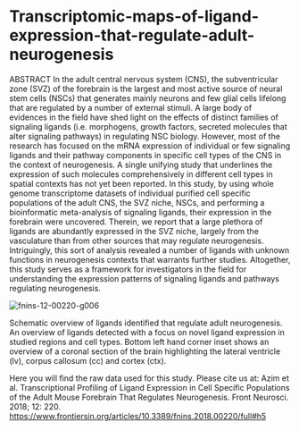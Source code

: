 # Transcriptomic-maps-of-ligand-expression-that-regulate-adult-neurogenesis
ABSTRACT In the adult central nervous system (CNS), the subventricular zone (SVZ) of the forebrain is the largest and most active source of neural stem cells (NSCs) that generates mainly neurons and few glial cells lifelong that are regulated by a number of external stimuli. A large body of evidences in the field have shed light on the effects of distinct families of signaling ligands (i.e. morphogens, growth factors, secreted molecules that alter signaling pathways) in regulating NSC biology. However, most of the research has focused on the mRNA expression of individual or few signaling ligands and their pathway components in specific cell types of the CNS in the context of neurogenesis. A single unifying study that underlines the expression of such molecules comprehensively in different cell types in spatial contexts has not yet been reported. In this study, by using whole genome transcriptome datasets of individual purified cell specific populations of the adult CNS, the SVZ niche, NSCs, and performing a bioinformatic meta-analysis of signaling ligands, their expression in the forebrain were uncovered. Therein, we report that a large plethora of ligands are abundantly expressed in the SVZ niche, largely from the vasculature than from other sources that may regulate neurogenesis. Intriguingly, this sort of analysis revealed a number of ligands with unknown functions in neurogenesis contexts that warrants further studies. Altogether, this study serves as a framework for investigators in the field for understanding the expression patterns of signaling ligands and pathways regulating neurogenesis. 


![fnins-12-00220-g006](https://user-images.githubusercontent.com/31452870/79239556-ff20d480-7e70-11ea-97af-ffbfe4e3b2fb.jpg)


Schematic overview of ligands identified that regulate adult neurogenesis. An overview of ligands detected with a focus on novel ligand expression in studied regions and cell types. Bottom left hand corner inset shows an overview of a coronal section of the brain highlighting the lateral ventricle (lv), corpus callosum (cc) and cortex (ctx).

Here you will find the raw data used for this study. Please cite us at: 
Azim et al. Transcriptional Profiling of Ligand Expression in Cell Specific Populations of the Adult Mouse Forebrain That Regulates Neurogenesis. Front Neurosci. 2018; 12: 220.
https://www.frontiersin.org/articles/10.3389/fnins.2018.00220/full#h5
